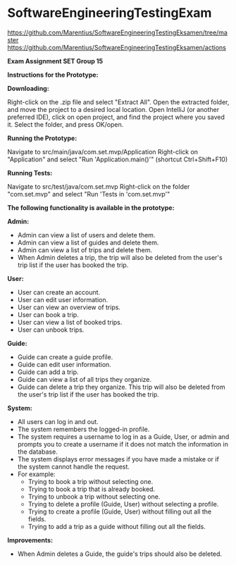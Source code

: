 # SoftwareEngineeringTestingExam

https://github.com/Marentius/SoftwareEngineeringTestingEksamen/tree/master
https://github.com/Marentius/SoftwareEngineeringTestingEksamen/actions

**Exam Assignment SET Group 15**

**Instructions for the Prototype:**

**Downloading:**

Right-click on the .zip file and select "Extract All".
Open the extracted folder, and move the project to a desired local location.
Open IntelliJ (or another preferred IDE), click on open project, and find the project where you saved it.
Select the folder, and press OK/open.

**Running the Prototype:**

Navigate to src/main/java/com.set.mvp/Application
Right-click on "Application" and select "Run 'Application.main()'" (shortcut Ctrl+Shift+F10)

**Running Tests:**

Navigate to src/test/java/com.set.mvp
Right-click on the folder "com.set.mvp" and select "Run 'Tests in 'com.set.mvp'"


**The following functionality is available in the prototype:**

**Admin:**

- Admin can view a list of users and delete them.
- Admin can view a list of guides and delete them.
- Admin can view a list of trips and delete them.
- When Admin deletes a trip, the trip will also be deleted from the user's trip list if the user has booked the trip.

**User:**

- User can create an account.
- User can edit user information.
- User can view an overview of trips.
- User can book a trip.
- User can view a list of booked trips.
- User can unbook trips.

**Guide:**

- Guide can create a guide profile.
- Guide can edit user information.
- Guide can add a trip.
- Guide can view a list of all trips they organize.
- Guide can delete a trip they organize. This trip will also be deleted from the user's trip list if the user has booked the trip.

**System:**

- All users can log in and out.
- The system remembers the logged-in profile.
- The system requires a username to log in as a Guide, User, or admin and prompts you to create a username if it does not match the information in the database.
- The system displays error messages if you have made a mistake or if the system cannot handle the request.
- For example:
  - Trying to book a trip without selecting one.
  - Trying to book a trip that is already booked.
  - Trying to unbook a trip without selecting one.
  - Trying to delete a profile (Guide, User) without selecting a profile.
  - Trying to create a profile (Guide, User) without filling out all the fields.
  - Trying to add a trip as a guide without filling out all the fields.

**Improvements:**

- When Admin deletes a Guide, the guide's trips should also be deleted.
